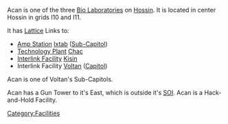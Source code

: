 Acan is one of the three [Bio Laboratories](Bio_Laboratory.md)
on [Hossin](Hossin.md). It is located in center Hossin in grids
I10 and I11.

It has [Lattice](Lattice.md) Links to:

- [Amp Station](Amp_Station.md) [Ixtab](Ixtab.md)
  ([Sub-Capitol](Sub-Capitol.md))
- [Technology Plant](Technology_Plant.md)
  [Chac](Chac.md)
- [Interlink Facility](Interlink.md)
  [Kisin](Kisin.md)
- Interlink Facility [Voltan](Voltan.md)
  ([Capitol](Capitol.md))

Acan is one of Voltan's Sub-Capitols.

Acan has a Gun Tower to it's East, which is outside it's
[SOI](Sphere_of_Influence.md). Acan is a Hack-and-Hold Facility.

[Category:Facilities](Category:Facilities.md)

